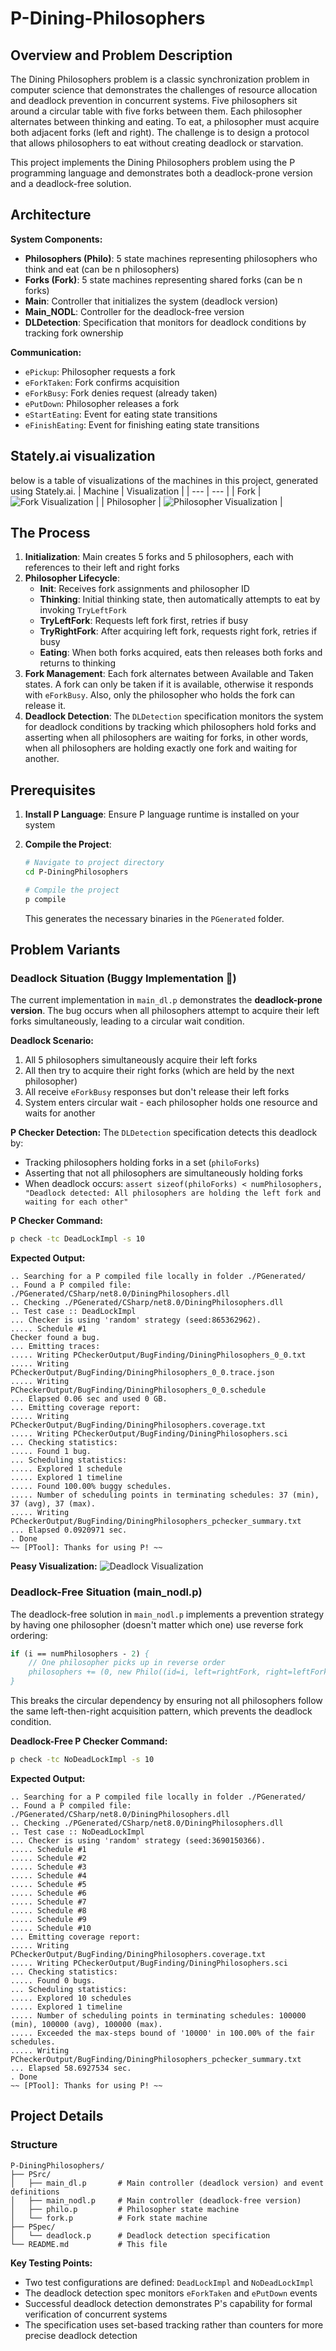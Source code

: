 # P-Dining-Philosophers

## Overview and Problem Description

The Dining Philosophers problem is a classic synchronization problem in computer science that demonstrates the challenges of resource allocation and deadlock prevention in concurrent systems. Five philosophers sit around a circular table with five forks between them. Each philosopher alternates between thinking and eating. To eat, a philosopher must acquire both adjacent forks (left and right). The challenge is to design a protocol that allows philosophers to eat without creating deadlock or starvation.

This project implements the Dining Philosophers problem using the P programming language and demonstrates both a deadlock-prone version and a deadlock-free solution.

## Architecture

**System Components:**
- **Philosophers (Philo)**: 5 state machines representing philosophers who think and eat (can be n philosophers)
- **Forks (Fork)**: 5 state machines representing shared forks (can be n forks)
- **Main**: Controller that initializes the system (deadlock version)
- **Main_NODL**: Controller for the deadlock-free version
- **DLDetection**: Specification that monitors for deadlock conditions by tracking fork ownership

**Communication:**
- `ePickup`: Philosopher requests a fork
- `eForkTaken`: Fork confirms acquisition
- `eForkBusy`: Fork denies request (already taken)
- `ePutDown`: Philosopher releases a fork
- `eStartEating`: Event for eating state transitions
- `eFinishEating`: Event for finishing eating state transitions

## Stately.ai visualization
below is a table of visualizations of the machines in this project, generated using Stately.ai.
| Machine | Visualization |
| --- | --- |
| Fork | ![Fork Visualization](https://raw.githubusercontent.com/medmac01/P-DiningPhilosophers/main/Visualizations/Fork.png) |
| Philosopher | ![Philosopher Visualization](https://raw.githubusercontent.com/medmac01/P-DiningPhilosophers/main/Visualizations/Philosopher.png) |

## The Process

1. **Initialization**: Main creates 5 forks and 5 philosophers, each with references to their left and right forks
2. **Philosopher Lifecycle**:
   - **Init**: Receives fork assignments and philosopher ID
   - **Thinking**: Initial thinking state, then automatically attempts to eat by invoking `TryLeftFork`
   - **TryLeftFork**: Requests left fork first, retries if busy
   - **TryRightFork**: After acquiring left fork, requests right fork, retries if busy
   - **Eating**: When both forks acquired, eats then releases both forks and returns to thinking
3. **Fork Management**: Each fork alternates between Available and Taken states. A fork can only be taken if it is available, otherwise it responds with `eForkBusy`. Also, only the philosopher who holds the fork can release it.
4. **Deadlock Detection**: The `DLDetection` specification monitors the system for deadlock conditions by tracking which philosophers hold forks and asserting when all philosophers are waiting for forks, in other words, when all philosophers are holding exactly one fork and waiting for another.

## Prerequisites

1. **Install P Language**: Ensure P language runtime is installed on your system

2. **Compile the Project**:
   ```bash
   # Navigate to project directory
   cd P-DiningPhilosophers

   # Compile the project
   p compile
   ```
   This generates the necessary binaries in the `PGenerated` folder.

## Problem Variants

### Deadlock Situation (Buggy Implementation 🐞)
The current implementation in `main_dl.p` demonstrates the **deadlock-prone version**. The bug occurs when all philosophers attempt to acquire their left forks simultaneously, leading to a circular wait condition.

**Deadlock Scenario:**
1. All 5 philosophers simultaneously acquire their left forks
2. All then try to acquire their right forks (which are held by the next philosopher)
3. All receive `eForkBusy` responses but don't release their left forks
4. System enters circular wait - each philosopher holds one resource and waits for another

**P Checker Detection:**
The `DLDetection` specification detects this deadlock by:
- Tracking philosophers holding forks in a set (`philoForks`)
- Asserting that not all philosophers are simultaneously holding forks
- When deadlock occurs: `assert sizeof(philoForks) < numPhilosophers, "Deadlock detected: All philosophers are holding the left fork and waiting for each other"`

**P Checker Command:**
```bash
p check -tc DeadLockImpl -s 10
```
**Expected Output:**
```
.. Searching for a P compiled file locally in folder ./PGenerated/
.. Found a P compiled file: ./PGenerated/CSharp/net8.0/DiningPhilosophers.dll
.. Checking ./PGenerated/CSharp/net8.0/DiningPhilosophers.dll
.. Test case :: DeadLockImpl
... Checker is using 'random' strategy (seed:865362962).
..... Schedule #1
Checker found a bug.
... Emitting traces:
..... Writing PCheckerOutput/BugFinding/DiningPhilosophers_0_0.txt
..... Writing PCheckerOutput/BugFinding/DiningPhilosophers_0_0.trace.json
..... Writing PCheckerOutput/BugFinding/DiningPhilosophers_0_0.schedule
... Elapsed 0.06 sec and used 0 GB.
... Emitting coverage report:
..... Writing PCheckerOutput/BugFinding/DiningPhilosophers.coverage.txt
..... Writing PCheckerOutput/BugFinding/DiningPhilosophers.sci
... Checking statistics:
..... Found 1 bug.
... Scheduling statistics:
..... Explored 1 schedule
..... Explored 1 timeline
..... Found 100.00% buggy schedules.
..... Number of scheduling points in terminating schedules: 37 (min), 37 (avg), 37 (max).
..... Writing PCheckerOutput/BugFinding/DiningPhilosophers_pchecker_summary.txt
... Elapsed 0.0920971 sec.
. Done
~~ [PTool]: Thanks for using P! ~~
```

**Peasy Visualization:**
![Deadlock Visualization](https://raw.githubusercontent.com/medmac01/P-DiningPhilosophers/main/Visualizations/buggy.png)



### Deadlock-Free Situation (main_nodl.p)
The deadlock-free solution in `main_nodl.p` implements a prevention strategy by having one philosopher (doesn't matter which one) use reverse fork ordering:

```p
if (i == numPhilosophers - 2) {
    // One philosopher picks up in reverse order
    philosophers += (0, new Philo((id=i, left=rightFork, right=leftFork)));
}
```

This breaks the circular dependency by ensuring not all philosophers follow the same left-then-right acquisition pattern, which prevents the deadlock condition.

**Deadlock-Free P Checker Command:**
```bash
p check -tc NoDeadLockImpl -s 10
```
**Expected Output:**
```
.. Searching for a P compiled file locally in folder ./PGenerated/
.. Found a P compiled file: ./PGenerated/CSharp/net8.0/DiningPhilosophers.dll
.. Checking ./PGenerated/CSharp/net8.0/DiningPhilosophers.dll
.. Test case :: NoDeadLockImpl
... Checker is using 'random' strategy (seed:3690150366).
..... Schedule #1
..... Schedule #2
..... Schedule #3
..... Schedule #4
..... Schedule #5
..... Schedule #6
..... Schedule #7
..... Schedule #8
..... Schedule #9
..... Schedule #10
... Emitting coverage report:
..... Writing PCheckerOutput/BugFinding/DiningPhilosophers.coverage.txt
..... Writing PCheckerOutput/BugFinding/DiningPhilosophers.sci
... Checking statistics:
..... Found 0 bugs.
... Scheduling statistics:
..... Explored 10 schedules
..... Explored 1 timeline
..... Number of scheduling points in terminating schedules: 100000 (min), 100000 (avg), 100000 (max).
..... Exceeded the max-steps bound of '10000' in 100.00% of the fair schedules.
..... Writing PCheckerOutput/BugFinding/DiningPhilosophers_pchecker_summary.txt
... Elapsed 58.6927534 sec.
. Done
~~ [PTool]: Thanks for using P! ~~
```

## Project Details

### Structure
```
P-DiningPhilosophers/
├── PSrc/
│   ├── main_dl.p       # Main controller (deadlock version) and event definitions
│   ├── main_nodl.p     # Main controller (deadlock-free version)
│   ├── philo.p         # Philosopher state machine
│   └── fork.p          # Fork state machine
├── PSpec/
│   └── deadlock.p      # Deadlock detection specification
└── README.md           # This file
```



**Key Testing Points:**
- Two test configurations are defined: `DeadLockImpl` and `NoDeadLockImpl`
- The deadlock detection spec monitors `eForkTaken` and `ePutDown` events
- Successful deadlock detection demonstrates P's capability for formal verification of concurrent systems
- The specification uses set-based tracking rather than counters for more precise deadlock detection